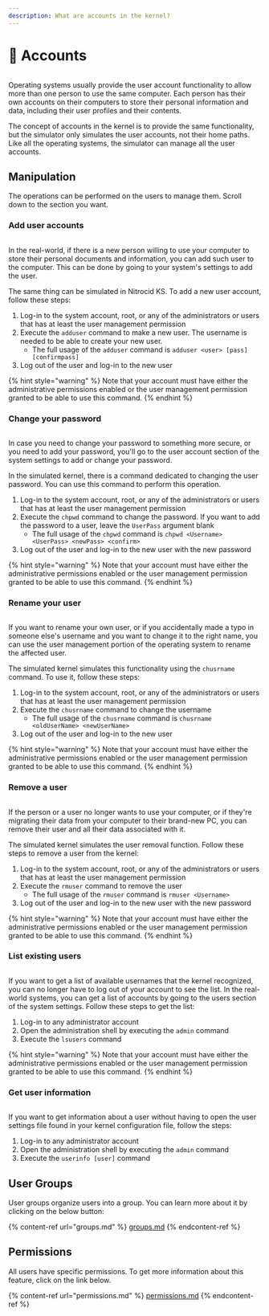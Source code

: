 ```yaml
---
description: What are accounts in the kernel?
---
```


# 👤 Accounts

<figure><img src="../../../.gitbook/assets/Beta3-039-Accounts.png" alt=""><figcaption></figcaption></figure>

Operating systems usually provide the user account functionality to allow more than one person to use the same computer. Each person has their own accounts on their computers to store their personal information and data, including their user profiles and their contents.

The concept of accounts in the kernel is to provide the same functionality, but the simulator only simulates the user accounts, not their home paths. Like all the operating systems, the simulator can manage all the user accounts.

## Manipulation

The operations can be performed on the users to manage them. Scroll down to the section you want.

### Add user accounts

<figure><img src="../../../.gitbook/assets/Beta3-040-Accounts.png" alt=""><figcaption></figcaption></figure>

In the real-world, if there is a new person willing to use your computer to store their personal documents and information, you can add such user to the computer. This can be done by going to your system's settings to add the user.

The same thing can be simulated in Nitrocid KS. To add a new user account, follow these steps:

1. Log-in to the system account, root, or any of the administrators or users that has at least the user management permission
2. Execute the `adduser` command to make a new user. The username is needed to be able to create your new user.
   * The full usage of the `adduser` command is `adduser <user> [pass] [confirmpass]`
3. Log out of the user and log-in to the new user

{% hint style="warning" %}
Note that your account must have either the administrative permissions enabled or the user management permission granted to be able to use this command.
{% endhint %}

### Change your password

<figure><img src="../../../.gitbook/assets/Beta3-041-Accounts.png" alt=""><figcaption></figcaption></figure>

In case you need to change your password to something more secure, or you need to add your password, you'll go to the user account section of the system settings to add or change your password.

In the simulated kernel, there is a command dedicated to changing the user password. You can use this command to perform this operation.

1. Log-in to the system account, root, or any of the administrators or users that has at least the user management permission
2. Execute the `chpwd` command to change the password. If you want to add the password to a user, leave the `UserPass` argument blank
   * The full usage of the `chpwd` command is `chpwd <Username> <UserPass> <newPass> <confirm>`
3. Log out of the user and log-in to the new user with the new password

{% hint style="warning" %}
Note that your account must have either the administrative permissions enabled or the user management permission granted to be able to use this command.
{% endhint %}

### Rename your user

<figure><img src="../../../.gitbook/assets/Beta3-042-Accounts.png" alt=""><figcaption></figcaption></figure>

If you want to rename your own user, or if you accidentally made a typo in someone else's username and you want to change it to the right name, you can use the user management portion of the operating system to rename the affected user.

The simulated kernel simulates this functionality using the `chusrname` command. To use it, follow these steps:

1. Log-in to the system account, root, or any of the administrators or users that has at least the user management permission
2. Execute the `chusrname` command to change the username
   * The full usage of the `chusrname` command is `chusrname <oldUserName> <newUserName>`
3. Log out of the user and log-in to the new user

{% hint style="warning" %}
Note that your account must have either the administrative permissions enabled or the user management permission granted to be able to use this command.
{% endhint %}

### Remove a user

<figure><img src="../../../.gitbook/assets/Beta3-043-Accounts.png" alt=""><figcaption></figcaption></figure>

If the person or a user no longer wants to use your computer, or if they're migrating their data from your computer to their brand-new PC, you can remove their user and all their data associated with it.

The simulated kernel simulates the user removal function. Follow these steps to remove a user from the kernel:

1. Log-in to the system account, root, or any of the administrators or users that has at least the user management permission
2. Execute the `rmuser` command to remove the user
   * The full usage of the `rmuser` command is `rmuser <Username>`
3. Log out of the user and log-in to the new user with the new password

{% hint style="warning" %}
Note that your account must have either the administrative permissions enabled or the user management permission granted to be able to use this command.
{% endhint %}

### List existing users

<figure><img src="../../../.gitbook/assets/Beta3-044-Accounts.png" alt=""><figcaption></figcaption></figure>

If you want to get a list of available usernames that the kernel recognized, you can no longer have to log out of your account to see the list. In the real-world systems, you can get a list of accounts by going to the users section of the system settings. Follow these steps to get the list:

1. Log-in to any administrator account
2. Open the administration shell by executing the `admin` command
3. Execute the `lsusers` command

{% hint style="warning" %}
Note that your account must have either the administrative permissions enabled or the user management permission granted to be able to use this command.
{% endhint %}

### Get user information

<figure><img src="../../../.gitbook/assets/Beta3-045-Accounts.png" alt=""><figcaption></figcaption></figure>

If you want to get information about a user without having to open the user settings file found in your kernel configuration file, follow the steps:

1. Log-in to any administrator account
2. Open the administration shell by executing the `admin` command
3. Execute the `userinfo [user]` command

## User Groups

User groups organize users into a group. You can learn more about it by clicking on the below button:

{% content-ref url="groups.md" %}
[groups.md](groups.md)
{% endcontent-ref %}

## Permissions

All users have specific permissions. To get more information about this feature, click on the link below.

{% content-ref url="permissions.md" %}
[permissions.md](permissions.md)
{% endcontent-ref %}
